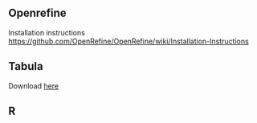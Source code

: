 ## Openrefine

Installation instructions
https://github.com/OpenRefine/OpenRefine/wiki/Installation-Instructions

## Tabula
Download [here](https://tabula.technology/)

## R
